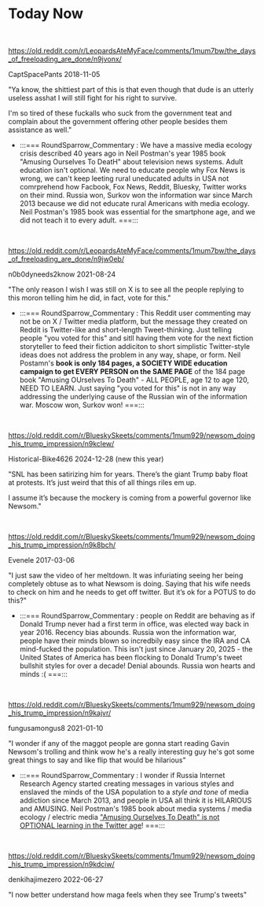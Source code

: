 # Today Now

&nbsp;

https://old.reddit.com/r/LeopardsAteMyFace/comments/1mum7bw/the_days_of_freeloading_are_done/n9jvonx/

CaptSpacePants 2018-11-05

"Ya know, the shittiest part of this is that even though that dude is an utterly useless asshat I will still fight for his right to survive.

I'm so tired of these fuckalls who suck from the government teat and complain about the government offering other people besides them assistance as well."

* :::=== RoundSparrow_Commentary : We have a massive media ecology crisis described 40 years ago in Neil Postman's year 1985 book "Amusing Ourselves To DeatH" about television news systems. Adult education isn't optional. We need to educate people why Fox News is wrong, we can't keep leeting rural uneducated adults in USA not comrprehend how Facbook, Fox News, Reddit, Bluesky, Twitter works on their mind. Russia won, Surkov won the information war since March 2013 because we did not educate rural Americans with media ecology. Neil Postman's 1985 book was essential for the smartphone age, and we did not teach it to every adult. ===:::

&nbsp;

https://old.reddit.com/r/LeopardsAteMyFace/comments/1mum7bw/the_days_of_freeloading_are_done/n9jw0eb/

n0b0dyneeds2know 2021-08-24

"The only reason I wish I was still on X is to see all the people replying to this moron telling him he did, in fact, vote for this."

* :::=== RoundSparrow_Commentary : This Reddit user commenting may not be on X / Twitter media platform, but the message they created on Reddit is Twitter-like and short-length Tweet-thinking. Just telling people "you voted for this" and sitll having them vote for the next fiction storyteller to feed their fiction addiciton to short simplistic Twitter-style ideas does not address the problem in any way, shape, or form. Neil Postamn's **book is only 184 pages, a SOCIETY WIDE education campaign to get EVERY PERSON on the SAME PAGE** of the 184 page book "Amusing OUrselves To Death" - ALL PEOPLE, age 12 to age 120, NEED TO LEARN. Just saying "you voted for this" is not in any way addressing the underlying cause of the Russian win of the information war. Moscow won, Surkov won! ===:::

&nbsp;

https://old.reddit.com/r/BlueskySkeets/comments/1mum929/newsom_doing_his_trump_impression/n9kclew/

Historical-Bike4626 2024-12-28 (new this year)

"SNL has been satirizing him for years. There’s the giant Trump baby float at protests. It’s just weird that this of all things riles em up.

I assume it’s because the mockery is coming from a powerful governor like Newsom."

&nbsp;

https://old.reddit.com/r/BlueskySkeets/comments/1mum929/newsom_doing_his_trump_impression/n9k8bch/

Evenele 2017-03-06

"I just saw the video of her meltdown. It was infuriating seeing her being completely obtuse as to what Newsom is doing. Saying that his wife needs to check on him and he needs to get off twitter. But it’s ok for a POTUS to do this?"

* :::=== RoundSparrow_Commentary : people on Reddit are behaving as if Donald Trump never had a first term in office, was elected way back in year 2016. Recency bias abounds. Russia won the information war, people have their minds blown so incredbily easy since the IRA and CA mind-fucked the population. This isn't just since January 20, 2025 - the United States of America has been flocking to Donald Trump's tweet bullshit styles for over a decade! Denial abounds. Russia won hearts and minds :( ===:::

&nbsp;

https://old.reddit.com/r/BlueskySkeets/comments/1mum929/newsom_doing_his_trump_impression/n9kajvr/

fungusamongus8 2021-01-10

"I wonder if any of the maggot people are gonna start reading Gavin Newsom's trolling and think wow he's a really interesting guy he's got some great things to say and like flip that would be hilarious"

* :::=== RoundSparrow_Commentary : I wonder if Russia Internet Research Agency started creating messages in various styles and enslaved the minds of the USA population to a *style and tone* of media addiction since March 2013, and people in USA all think it is HILARIOUS and AMUSING. Neil Postman's 1985 book about media systems / media ecology / electric media ["Amusing Ourselves To Death" is not OPTIONAL learning in the Twitter age](https://www.northjersey.com/story/opinion/columnists/2024/03/27/us-politics-2024-predicted-media-expert-neil-postman/73022583007/)! ===:::

&nbsp;

https://old.reddit.com/r/BlueskySkeets/comments/1mum929/newsom_doing_his_trump_impression/n9kdciw/

denkihajimezero 2022-06-27

"I now better understand how maga feels when they see Trump's tweets"

&nbsp;
